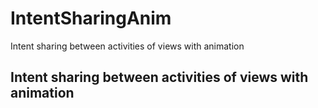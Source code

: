 # IntentSharingAnim
Intent sharing between activities of views with animation
<h2>Intent sharing between activities of views with animation</h2>
